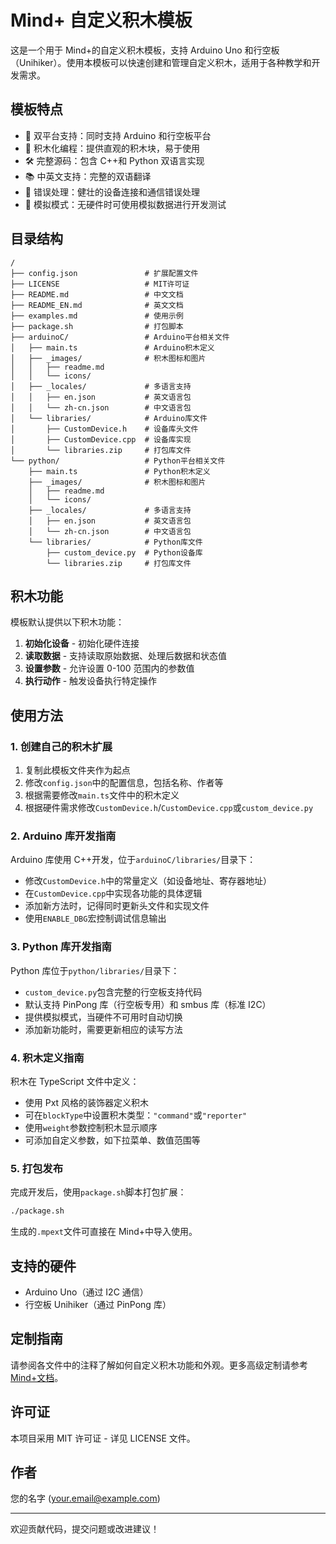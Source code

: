 # Mind+ 自定义积木模板

这是一个用于 Mind+的自定义积木模板，支持 Arduino Uno 和行空板（Unihiker）。使用本模板可以快速创建和管理自定义积木，适用于各种教学和开发需求。

## 模板特点

- 🌟 双平台支持：同时支持 Arduino 和行空板平台
- 🧩 积木化编程：提供直观的积木块，易于使用
- 🛠️ 完整源码：包含 C++和 Python 双语言实现
- 📚 中英文支持：完整的双语翻译
- 🔌 错误处理：健壮的设备连接和通信错误处理
- 🔄 模拟模式：无硬件时可使用模拟数据进行开发测试

## 目录结构

```
/
├── config.json               # 扩展配置文件
├── LICENSE                   # MIT许可证
├── README.md                 # 中文文档
├── README_EN.md              # 英文文档
├── examples.md               # 使用示例
├── package.sh                # 打包脚本
├── arduinoC/                 # Arduino平台相关文件
│   ├── main.ts               # Arduino积木定义
│   ├── _images/              # 积木图标和图片
│   │   ├── readme.md
│   │   └── icons/
│   ├── _locales/             # 多语言支持
│   │   ├── en.json           # 英文语言包
│   │   └── zh-cn.json        # 中文语言包
│   └── libraries/            # Arduino库文件
│       ├── CustomDevice.h    # 设备库头文件
│       ├── CustomDevice.cpp  # 设备库实现
│       └── libraries.zip     # 打包库文件
└── python/                   # Python平台相关文件
    ├── main.ts               # Python积木定义
    ├── _images/              # 积木图标和图片
    │   ├── readme.md
    │   └── icons/
    ├── _locales/             # 多语言支持
    │   ├── en.json           # 英文语言包
    │   └── zh-cn.json        # 中文语言包
    └── libraries/            # Python库文件
        ├── custom_device.py  # Python设备库
        └── libraries.zip     # 打包库文件
```

## 积木功能

模板默认提供以下积木功能：

1. **初始化设备** - 初始化硬件连接
2. **读取数据** - 支持读取原始数据、处理后数据和状态值
3. **设置参数** - 允许设置 0-100 范围内的参数值
4. **执行动作** - 触发设备执行特定操作

## 使用方法

### 1. 创建自己的积木扩展

1. 复制此模板文件夹作为起点
2. 修改`config.json`中的配置信息，包括名称、作者等
3. 根据需要修改`main.ts`文件中的积木定义
4. 根据硬件需求修改`CustomDevice.h`/`CustomDevice.cpp`或`custom_device.py`

### 2. Arduino 库开发指南

Arduino 库使用 C++开发，位于`arduinoC/libraries/`目录下：

- 修改`CustomDevice.h`中的常量定义（如设备地址、寄存器地址）
- 在`CustomDevice.cpp`中实现各功能的具体逻辑
- 添加新方法时，记得同时更新头文件和实现文件
- 使用`ENABLE_DBG`宏控制调试信息输出

### 3. Python 库开发指南

Python 库位于`python/libraries/`目录下：

- `custom_device.py`包含完整的行空板支持代码
- 默认支持 PinPong 库（行空板专用）和 smbus 库（标准 I2C）
- 提供模拟模式，当硬件不可用时自动切换
- 添加新功能时，需要更新相应的读写方法

### 4. 积木定义指南

积木在 TypeScript 文件中定义：

- 使用 Pxt 风格的装饰器定义积木
- 可在`blockType`中设置积木类型：`"command"`或`"reporter"`
- 使用`weight`参数控制积木显示顺序
- 可添加自定义参数，如下拉菜单、数值范围等

### 5. 打包发布

完成开发后，使用`package.sh`脚本打包扩展：

```bash
./package.sh
```

生成的`.mpext`文件可直接在 Mind+中导入使用。

## 支持的硬件

- Arduino Uno（通过 I2C 通信）
- 行空板 Unihiker（通过 PinPong 库）

## 定制指南

请参阅各文件中的注释了解如何自定义积木功能和外观。更多高级定制请参考[Mind+文档](https://mindplus.dfrobot.com.cn/extensions-guide)。

## 许可证

本项目采用 MIT 许可证 - 详见 LICENSE 文件。

## 作者

您的名字 (your.email@example.com)

---

欢迎贡献代码，提交问题或改进建议！
